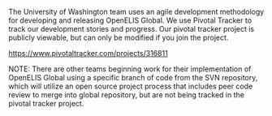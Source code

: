 The University of Washington team uses an agile development methodology for developing and releasing OpenELIS Global.  We use Pivotal Tracker to track our development stories and progress.  Our pivotal tracker project is publicly viewable, but can only be modified if you join the project.

https://www.pivotaltracker.com/projects/316811

NOTE:  There are other teams beginning work for their implementation of OpenELIS Global using a specific branch of code from the SVN repository, which will utilize an open source project process that includes peer code review to merge into global repository, but are not being tracked in the pivotal tracker project.